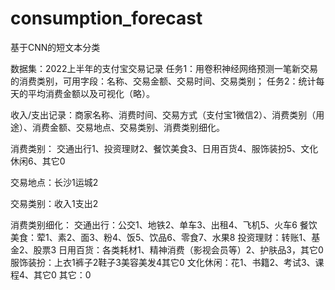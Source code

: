 # consumption_forecast
基于CNN的短文本分类

数据集：2022上半年的支付宝交易记录
任务1：用卷积神经网络预测一笔新交易的消费类别，可用字段：名称、交易金额、交易时间、交易类别；
任务2：统计每天的平均消费金额以及可视化（略）。

收入/支出记录：商家名称、消费时间、交易方式（支付宝1微信2）、消费类别（用途）、消费金额、交易地点、交易类别、消费类别细化。

消费类别：
	交通出行1、投资理财2、餐饮美食3、日用百货4、服饰装扮5、文化休闲6、其它0

交易地点：长沙1运城2

交易类别：收入1支出2

消费类别细化：
	交通出行：公交1、地铁2、单车3、出租4、飞机5、火车6
	餐饮美食：荤1、素2、面3、粉4、饭5、饮品6、零食7、水果8
	投资理财：转账1、基金2、股票3 
	日用百货：各类耗材1、精神消费（影视会员等）2、护肤品3，其它0
服饰装扮：上衣1裤子2鞋子3美容美发4其它0
文化休闲：花1、书籍2、考试3、课程4、其它0
	其它：0
